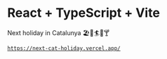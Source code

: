 # React + TypeScript + Vite

Next holiday in Catalunya 🏖️🌴🏄🌞🍸


[``https://next-cat-holiday.vercel.app/``](https://next-cat-holiday.vercel.app/)
